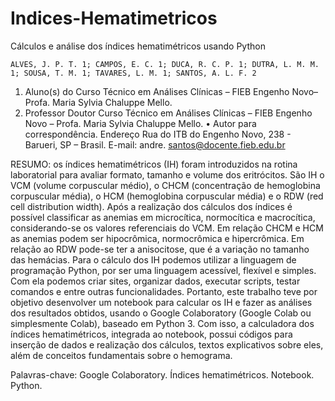 # Indices-Hematimetricos

 Cálculos e análise dos índices hematimétricos usando Python


	ALVES, J. P. T. 1; CAMPOS, E. C. 1; DUCA, R. C. P. 1; DUTRA, L. M. M. 1; SOUSA, T. M. 1; TAVARES, L. M. 1; SANTOS, A. L. F. 2
1.	Aluno(s) do Curso Técnico em Análises Clínicas – FIEB Engenho Novo– Profa. Maria Sylvia Chaluppe Mello.
2.	Professor Doutor Curso Técnico em Análises Clínicas – FIEB Engenho Novo – Profa. Maria Sylvia Chaluppe Mello.
•	Autor para correspondência. Endereço Rua do ITB do Engenho Novo, 238 - Barueri, SP – Brasil. E-mail: andre. santos@docente.fieb.edu.br

RESUMO: os índices hematimétricos (IH) foram introduzidos na rotina laboratorial para avaliar formato, tamanho e volume dos eritrócitos. São IH o VCM (volume corpuscular médio), o CHCM (concentração de hemoglobina corpuscular média), o HCM (hemoglobina corpuscular média) e o RDW (red cell distribution width). Após a realização dos cálculos dos índices é possível classificar as anemias em microcítica, normocítica e macrocítica, considerando-se os valores referenciais do VCM. Em relação CHCM e HCM as anemias podem ser hipocrômica, normocrômica e hipercrômica. Em relação ao RDW pode-se ter a anisocitose, que é a variação no tamanho das hemácias. Para o cálculo dos IH podemos utilizar a linguagem de programação Python, por ser uma linguagem acessível, flexível e simples. Com ela podemos criar sites, organizar dados, executar scripts, testar comandos e entre outras funcionalidades. Portanto, este trabalho teve por objetivo desenvolver um notebook para calcular os IH e fazer as análises dos resultados obtidos, usando o Google Colaboratory (Google Colab ou simplesmente Colab), baseado em Python 3. Com isso, a calculadora dos índices hematimétricos, integrada ao notebook, possui códigos para inserção de dados e realização dos cálculos, textos explicativos sobre eles, além de conceitos fundamentais sobre o hemograma. 

Palavras-chave: Google Colaboratory. Índices hematimétricos. Notebook. Python. 


